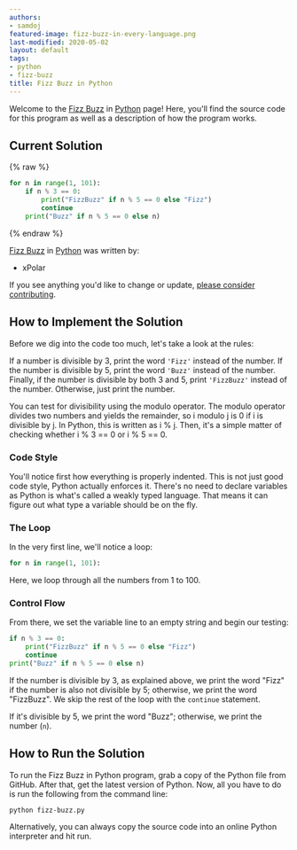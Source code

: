 ```yaml
---
authors:
- samdoj
featured-image: fizz-buzz-in-every-language.png
last-modified: 2020-05-02
layout: default
tags:
- python
- fizz-buzz
title: Fizz Buzz in Python
---
```


Welcome to the [Fizz Buzz](https://sampleprograms.io/projects/fizz-buzz) in [Python](https://sampleprograms.io/languages/python) page! Here, you'll find the source code for this program as well as a description of how the program works.

## Current Solution

{% raw %}

```python
for n in range(1, 101):
    if n % 3 == 0:
        print("FizzBuzz" if n % 5 == 0 else "Fizz")
        continue
    print("Buzz" if n % 5 == 0 else n)
```

{% endraw %}

[Fizz Buzz](https://sampleprograms.io/projects/fizz-buzz) in [Python](https://sampleprograms.io/languages/python) was written by:

- xPolar

If you see anything you'd like to change or update, [please consider contributing](https://github.com/TheRenegadeCoder/sample-programs).

## How to Implement the Solution

Before we dig into the code too much, let's take a look at the rules:

If a number is divisible by 3, print the word `'Fizz'` instead of the number.
If the number is divisible by 5, print the word `'Buzz'` instead of the number.
Finally, if the number is divisible by both 3 and 5, print `'FizzBuzz'` instead of
the number. Otherwise, just print the number.

You can test for divisibility using the modulo operator.  The modulo operator
divides two numbers and yields the remainder, so i modulo j is 0 if i is
divisible by j. In Python, this is written as i % j.  Then, it's a simple matter
of checking whether i % 3 == 0 or i % 5 == 0.

### Code Style

You'll notice first how everything is properly indented. This is not just good
code style, Python actually enforces it.  There's no need to declare variables
as Python is what's called a weakly typed language. That means it can figure out
what type a variable should be on the fly.

### The Loop

In the very first line, we'll notice a loop:

```python
for n in range(1, 101):
```

Here, we loop through all the numbers from 1 to 100.

### Control Flow

From there, we set the variable line to an empty string and begin our testing:

```python
if n % 3 == 0:
    print("FizzBuzz" if n % 5 == 0 else "Fizz")
    continue
print("Buzz" if n % 5 == 0 else n)
```

If the number is divisible by 3, as explained above, we print the word "Fizz" if the
number is also not divisible by 5; otherwise, we print the word "FizzBuzz". We
skip the rest of the loop with the `continue` statement.

If it's divisible by 5, we print the word "Buzz"; otherwise, we print the number
(`n`).


## How to Run the Solution

To run the Fizz Buzz in Python program, grab a copy of the Python file from GitHub.
After that, get the latest version of Python. Now, all you have to do is run the
following from the command line:

```console
python fizz-buzz.py
```

Alternatively, you can always copy the source code into an online Python
interpreter and hit run.
